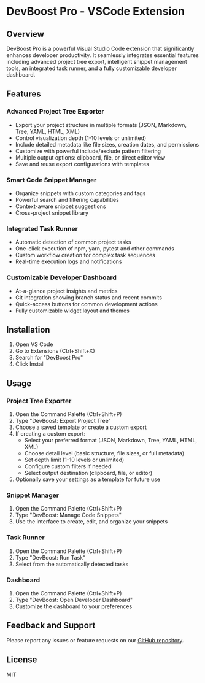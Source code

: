 # DevBoost Pro - VSCode Extension

## Overview
DevBoost Pro is a powerful Visual Studio Code extension that significantly enhances developer productivity. It seamlessly integrates essential features including advanced project tree export, intelligent snippet management tools, an integrated task runner, and a fully customizable developer dashboard.

## Features

### Advanced Project Tree Exporter
- Export your project structure in multiple formats (JSON, Markdown, Tree, YAML, HTML, XML)
- Control visualization depth (1-10 levels or unlimited)
- Include detailed metadata like file sizes, creation dates, and permissions
- Customize with powerful include/exclude pattern filtering
- Multiple output options: clipboard, file, or direct editor view
- Save and reuse export configurations with templates

### Smart Code Snippet Manager
- Organize snippets with custom categories and tags
- Powerful search and filtering capabilities
- Context-aware snippet suggestions
- Cross-project snippet library

### Integrated Task Runner
- Automatic detection of common project tasks
- One-click execution of npm, yarn, pytest and other commands
- Custom workflow creation for complex task sequences
- Real-time execution logs and notifications

### Customizable Developer Dashboard
- At-a-glance project insights and metrics
- Git integration showing branch status and recent commits
- Quick-access buttons for common development actions
- Fully customizable widget layout and themes

## Installation

1. Open VS Code
2. Go to Extensions (Ctrl+Shift+X)
3. Search for "DevBoost Pro"
4. Click Install

## Usage

### Project Tree Exporter
1. Open the Command Palette (Ctrl+Shift+P)
2. Type "DevBoost: Export Project Tree"
3. Choose a saved template or create a custom export
4. If creating a custom export:
   - Select your preferred format (JSON, Markdown, Tree, YAML, HTML, XML)
   - Choose detail level (basic structure, file sizes, or full metadata)
   - Set depth limit (1-10 levels or unlimited)
   - Configure custom filters if needed
   - Select output destination (clipboard, file, or editor)
5. Optionally save your settings as a template for future use

### Snippet Manager
1. Open the Command Palette (Ctrl+Shift+P)
2. Type "DevBoost: Manage Code Snippets"
3. Use the interface to create, edit, and organize your snippets

### Task Runner
1. Open the Command Palette (Ctrl+Shift+P)
2. Type "DevBoost: Run Task"
3. Select from the automatically detected tasks

### Dashboard
1. Open the Command Palette (Ctrl+Shift+P)
2. Type "DevBoost: Open Developer Dashboard"
3. Customize the dashboard to your preferences

## Feedback and Support

Please report any issues or feature requests on our [GitHub repository](https://github.com/devsphere-apps/DevBoostPro).

## License

MIT 